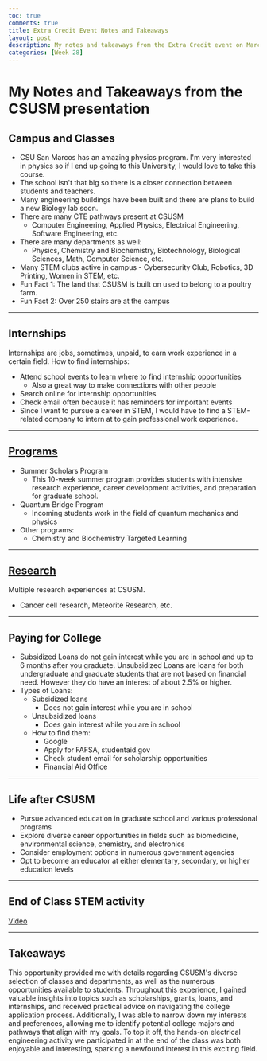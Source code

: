```yaml
---
toc: true
comments: true
title: Extra Credit Event Notes and Takeaways
layout: post
description: My notes and takeaways from the Extra Credit event on March 28, 2023
categories: [Week 28]
---
```


# My Notes and Takeaways from the CSUSM presentation
## Campus and Classes
- CSU San Marcos has an amazing physics program. I'm very interested in physics so if I end up going to this University, I would love to take this course.
- The school isn't that big so there is a closer connection between students and teachers.
- Many engineering buildings have been built and there are plans to build a new Biology lab soon.
- There are many CTE pathways present at CSUSM
    - Computer Engineering, Applied Physics, Electrical Engineering, Software Engineering, etc.
- There are many departments as well: 
    - Physics, Chemistry and Biochemistry, Biotechnology, Biological Sciences, Math, Computer Science, etc.
- Many STEM clubs active in campus - Cybersecurity Club, Robotics, 3D Printing, Women in STEM, etc.
- Fun Fact 1: The land that CSUSM is built on used to belong to a poultry farm.
- Fun Fact 2: Over 250 stairs are at the campus

---

## Internships
Internships are jobs, sometimes, unpaid, to earn work experience in a certain field. How to find internships:
- Attend school events to learn where to find internship opportunities
    - Also a great way to make connections with other people
- Search online for internship opportunities
- Check email often because it has reminders for important events
- Since I want to pursue a career in STEM, I would have to find a STEM-related company to intern at to gain professional work experience. 

---

## [Programs](https://www.csusm.edu/ctree/researchprograms.html)
- Summer Scholars Program
    - This 10-week summer program provides students with intensive research experience, career development activities, and preparation for graduate school.
- Quantum Bridge Program
    - Incoming students work in the field of quantum mechanics and physics
- Other programs:
    - Chemistry and Biochemistry Targeted Learning

---

## [Research](https://www.csusm.edu/ctree/researchprograms.html)
Multiple research experiences at CSUSM.
- Cancer cell research, Meteorite Research, etc.

---

## Paying for College
- Subsidized Loans do not gain interest while you are in school and up to 6 months after you graduate. Unsubsidized Loans are loans for both undergraduate and graduate students that are not based on financial need. However they do have an interest of about 2.5% or higher. 
- Types of Loans:
    - Subsidized loans
        - Does not gain interest while you are in school
    - Unsubsidized loans
        - Does gain interest while you are in school
    - How to find them:
        - Google
        - Apply for FAFSA, studentaid.gov
        - Check student email for scholarship opportunities
        - Financial Aid Office

---

## Life after CSUSM
- Pursue advanced education in graduate school and various professional programs
- Explore diverse career opportunities in fields such as biomedicine, environmental science, chemistry, and electronics
- Consider employment options in numerous government agencies
- Opt to become an educator at either elementary, secondary, or higher education levels

---

## End of Class STEM activity
[Video](https://www.youtube.com/shorts/trRqq9NwZCc)

---

## Takeaways
This opportunity provided me with details regarding CSUSM's diverse selection of classes and departments, as well as the numerous opportunities available to students. Throughout this experience, I gained valuable insights into topics such as scholarships, grants, loans, and internships, and received practical advice on navigating the college application process. Additionally, I was able to narrow down my interests and preferences, allowing me to identify potential college majors and pathways that align with my goals. To top it off, the hands-on electrical engineering activity we participated in at the end of the class was both enjoyable and interesting, sparking a newfound interest in this exciting field.